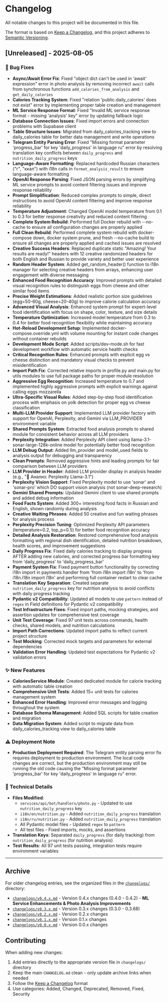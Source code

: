 # Changelog

All notable changes to this project will be documented in this file.

The format is based on [Keep a Changelog](https://keepachangelog.com/en/1.0.0/),
and this project adheres to [Semantic Versioning](https://semver.org/spec/v2.0.0.html).

## [Unreleased] - 2025-08-05

### 🔧 Bug Fixes
- **Async/Await Error Fix**: Fixed "object dict can't be used in 'await' expression" error in photo analysis by removing incorrect `await` calls from synchronous functions `add_calories_from_analysis` and `get_daily_calories`
- **Calories Tracking System**: Fixed "relation 'public.daily_calories' does not exist" error by implementing proper table creation and management
- **ML Service Response Format**: Fixed "Invalid ML service response format - missing 'analysis' key" error by updating fallback logic
- **Database Connection Issues**: Fixed import errors and connection problems with Supabase client
- **Table Structure Issues**: Migrated from daily_calories_tracking view to daily_calories table for better data management and write operations
- **Telegram Entity Parsing Error**: Fixed "Missing format parameter 'progress_bar' for key 'daily_progress' in language ru" error by resolving translation key conflicts between `daily_progress` and `nutrition_daily_progress` keys
- **Language-Aware Formatting**: Replaced hardcoded Russian characters ("г", "ккал") with i18n calls in `format_analysis_result` to ensure language-aware formatting
- **OpenAI Response Parsing**: Fixed JSON parsing errors by simplifying ML service prompts to avoid content filtering issues and improve response reliability
- **Prompt Simplification**: Reduced complex prompts to simple, direct instructions to avoid OpenAI content filtering and improve response reliability
- **Temperature Adjustment**: Changed OpenAI model temperature from 0.1 to 0.3 for better response creativity and reduced content filtering
- **Complete System Rebuild**: Performed full Docker rebuild with --no-cache to ensure all configuration changes are properly applied
- **Full Clean Rebuild**: Performed complete system rebuild with docker-compose down, docker system prune, and fresh --no-cache build to ensure all changes are properly applied and cached issues are resolved
- **Creative Success Headers**: Replaced duplicate static "Amazing! Your results are ready!" headers with 12 creative randomized headers for both English and Russian to provide variety and better user experience
- **Random Header System**: Added get_random_header() function to i18n manager for selecting creative headers from arrays, enhancing user engagement with diverse messaging
- **Enhanced Food Recognition Accuracy**: Improved prompts with detailed visual recognition rules to distinguish eggs from cheese and other similar food items
- **Precise Weight Estimations**: Added realistic portion size guidelines (egg=50-60g, cheese=20-40g) to improve calorie calculation accuracy
- **Advanced Visual Analysis**: Enhanced system prompt for expert-level food identification with focus on shape, color, texture, and size details
- **Temperature Optimization**: Increased model temperature from 0.3 to 0.4 for better food recognition flexibility while maintaining accuracy
- **Hot-Reload Development Setup**: Implemented docker-compose.override.yml with volume mounting for instant code changes without container rebuilds  
- **Development Mode Script**: Added scripts/dev-mode.sh for fast development workflow with automatic service health checks
- **Critical Recognition Rules**: Enhanced prompts with explicit egg vs cheese distinction and mandatory visual checks to prevent misidentification
- **Import Path Fix**: Corrected relative imports in profile.py and main.py for utils modules to use full package paths for proper module resolution
- **Aggressive Egg Recognition**: Increased temperature to 0.7 and implemented highly aggressive prompts with explicit warnings against calling eggs mozzarella  
- **Ultra-Specific Visual Rules**: Added step-by-step food identification process with emphasis on yolk detection for proper egg vs cheese classification
- **Multi-LLM Provider Support**: Implemented LLM provider factory with support for OpenAI, Perplexity, and Gemini via LLM_PROVIDER environment variable
- **Shared Prompts System**: Extracted food analysis prompts to shared module for consistent behavior across all LLM providers 
- **Perplexity Integration**: Added Perplexity API client using llama-3.1-sonar-large-128k-online model for potentially better food recognition
- **LLM Debug Output**: Added llm_provider and model_used fields to analysis output for debugging and transparency
- **Clean Prompts**: Removed aggressive hints and leading prompts for fair comparison between LLM providers
- **LLM Provider in Header**: Added LLM provider display in analysis header (e.g., "🤖 Анализ: Perplexity Llama-3.1")
- **Perplexity Vision Support**: Fixed Perplexity model to use 'sonar' and 'sonar-pro' which DO support vision analysis (not sonar-deep-research)
- **Gemini Shared Prompts**: Updated Gemini client to use shared prompts and added debug information
- **Food Facts System**: Added 300+ interesting food facts in Russian and English, shown randomly during analysis
- **Creative Waiting Phrases**: Added 50 creative and fun waiting phrases for analysis process
- **Perplexity Precision Tuning**: Optimized Perplexity API parameters (temperature=0.2, top_p=0.5) for better food recognition accuracy
- **Detailed Analysis Restoration**: Restored comprehensive food analysis formatting with regional dish identification, detailed nutrition breakdown, health scores, and improvement suggestions
- **Daily Progress Fix**: Fixed daily calories tracking to display progress AFTER adding new calories, and corrected progress bar formatting key from 'daily_progress' to 'daily_progress_bar'
- **Payment System Fix**: Fixed payment button functionality by correcting i18n import in payments handler from 'from i18n import i18n' to 'from i18n.i18n import i18n' and performing full container restart to clear cache
- **Translation Key Separation**: Created separate `nutrition_daily_progress` key for nutrition analysis to avoid conflicts with daily progress tracking
- **Pydantic v2 Compatibility**: Updated all models to use `pattern` instead of `regex` in Field definitions for Pydantic v2 compatibility
- **Test Infrastructure Fixes**: Fixed import paths, mocking strategies, and assertion updates for comprehensive test coverage
- **Unit Test Coverage**: Fixed 97 unit tests across commands, health checks, shared models, and nutrition calculations
- **Import Path Corrections**: Updated import paths to reflect current project structure
- **Test Mocking**: Corrected mock targets and parameters for external dependencies
- **Validation Error Handling**: Updated test expectations for Pydantic v2 validation errors

### ✨ New Features
- **CaloriesService Module**: Created dedicated module for calorie tracking with automatic table creation
- **Comprehensive Unit Tests**: Added 15+ unit tests for calories management system
- **Enhanced Error Handling**: Improved error messages and logging throughout the system
- **Database Schema Management**: Added SQL scripts for table creation and migration
- **Data Migration System**: Added script to migrate data from daily_calories_tracking view to daily_calories table

### ⚠️ Deployment Note
- **Production Deployment Required**: The Telegram entity parsing error fix requires deployment to production environment. The local code changes are correct, but the production environment may still be running the old code causing the "Missing format parameter 'progress_bar' for key 'daily_progress' in language ru" error.

### 📝 Technical Details
- **Files Modified**: 
  - `services/api/bot/handlers/photo.py` - Updated to use `nutrition_daily_progress` key
  - `i18n/en/nutrition.py` - Added `nutrition_daily_progress` translation
  - `i18n/ru/nutrition.py` - Added `nutrition_daily_progress` translation
  - All Pydantic model files - Updated `regex` to `pattern`
  - All test files - Fixed imports, mocks, and assertions
- **Translation Keys**: Separated `daily_progress` (for daily tracking) from `nutrition_daily_progress` (for nutrition analysis)
- **Test Results**: All 97 unit tests passing, integration tests require environment variables

---

## Archive

For older changelog entries, see the organized files in the [`changelogs/`](changelogs/) directory:

- [`changelogs/v0.4.x.md`](changelogs/v0.4.x.md) - Version 0.4.x changes (0.4.0 - 0.4.2) - **ML Service Enhancements & Photo Analysis Improvements**
- [`changelogs/v0.3.x.md`](changelogs/v0.3.x.md) - Version 0.3.x changes (0.3.0 - 0.3.68)
- [`changelogs/v0.2.x.md`](changelogs/v0.2.x.md) - Version 0.2.x changes  
- [`changelogs/v0.1.x.md`](changelogs/v0.1.x.md) - Version 0.1.x changes
- [`changelogs/v0.0.x.md`](changelogs/v0.0.x.md) - Version 0.0.x changes

## Contributing

When adding new changes:
1. Add entries directly to the appropriate version file in `changelogs/` directory
2. Keep the main `CHANGELOG.md` clean - only update archive links when needed
3. Follow the [Keep a Changelog](https://keepachangelog.com/en/1.0.0/) format
4. Use categories: Added, Changed, Deprecated, Removed, Fixed, Security
